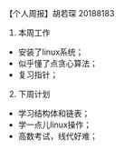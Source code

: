 【个人周报】胡若琛 20188183

1. 本周工作
  - 安装了linux系统；
  - 似乎懂了点贪心算法；
  - 复习指针； 	
2. 下周计划
  - 学习结构体和链表；
  - 学一点儿linux操作；
  - 高数考试，线代好难；

